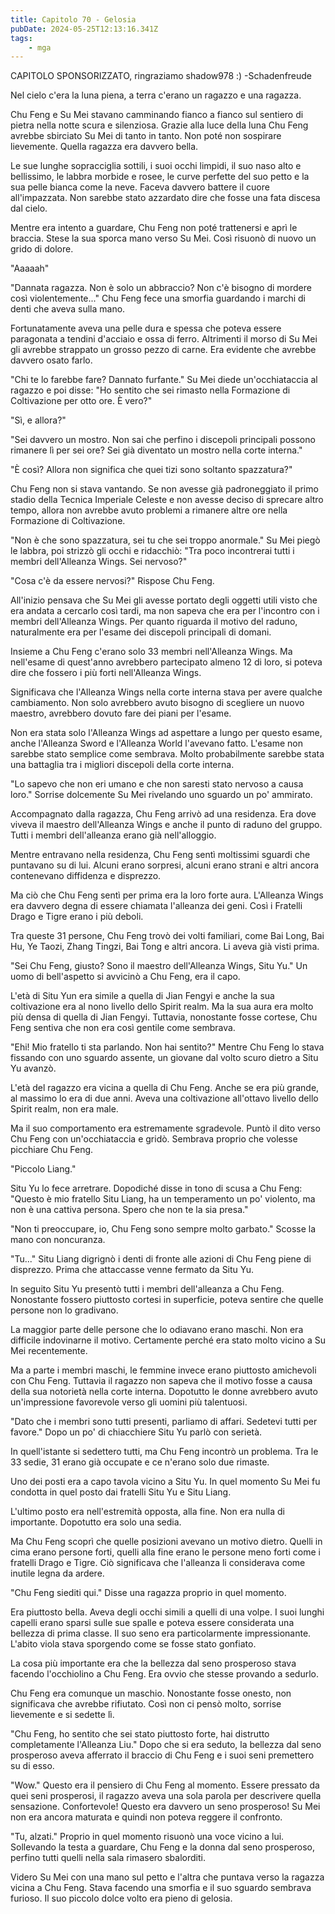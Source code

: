 ```yaml
---
title: Capitolo 70 - Gelosia 
pubDate: 2024-05-25T12:13:16.341Z
tags:
    - mga
---
```



CAPITOLO SPONSORIZZATO, ringraziamo shadow978 :)
-Schadenfreude


Nel cielo c'era la luna piena, a terra c'erano un ragazzo e una ragazza.


Chu Feng e Su Mei stavano camminando fianco a fianco sul sentiero di pietra nella notte scura e silenziosa. Grazie alla luce della luna Chu Feng avrebbe sbirciato Su Mei di tanto in tanto. Non poté non sospirare lievemente. Quella ragazza era davvero bella.


Le sue lunghe sopracciglia sottili, i suoi occhi limpidi, il suo naso alto e bellissimo, le labbra morbide e rosee, le curve perfette del suo petto e la sua pelle bianca come la neve. Faceva davvero battere il cuore all'impazzata. Non sarebbe stato azzardato dire che fosse una fata discesa dal cielo.


Mentre era intento a guardare, Chu Feng non poté trattenersi e aprì le braccia. Stese la sua sporca mano verso Su Mei. Così risuonò di nuovo un grido di dolore.


"Aaaaah"


"Dannata ragazza. Non è solo un abbraccio? Non c'è bisogno di mordere così violentemente..." Chu Feng fece una smorfia guardando i marchi di denti che aveva sulla mano.


Fortunatamente aveva una pelle dura e spessa che poteva essere paragonata a tendini d'acciaio e ossa di ferro. Altrimenti il morso di Su Mei gli avrebbe strappato un grosso pezzo di carne. Era evidente che avrebbe davvero osato farlo.


"Chi te lo farebbe fare? Dannato furfante." Su Mei diede un'occhiataccia al ragazzo e poi disse: "Ho sentito che sei rimasto nella Formazione di Coltivazione per otto ore. È vero?"


"Sì, e allora?"


"Sei davvero un mostro. Non sai che perfino i discepoli principali possono rimanere lì per sei ore? Sei già diventato un mostro nella corte interna."


"È così? Allora non significa che quei tizi sono soltanto spazzatura?"


Chu Feng non si stava vantando. Se non avesse già padroneggiato il primo stadio della Tecnica Imperiale Celeste e non avesse deciso di sprecare altro tempo, allora non avrebbe avuto problemi a rimanere altre ore nella Formazione di Coltivazione.


"Non è che sono spazzatura, sei tu che sei troppo anormale." Su Mei piegò le labbra, poi strizzò gli occhi e ridacchiò: "Tra poco incontrerai tutti i membri dell'Alleanza Wings. Sei nervoso?"


"Cosa c'è da essere nervosi?" Rispose Chu Feng.


All'inizio pensava che Su Mei gli avesse portato degli oggetti utili visto che era andata a cercarlo così tardi, ma non sapeva che era per l'incontro con i membri dell'Alleanza Wings. Per quanto riguarda il motivo del raduno, naturalmente era per l'esame dei discepoli principali di domani.


Insieme a Chu Feng c'erano solo 33 membri nell'Alleanza Wings. Ma nell'esame di quest'anno avrebbero partecipato almeno 12 di loro, si poteva dire che fossero i più forti nell'Alleanza Wings.


Significava che l'Alleanza Wings nella corte interna stava per avere qualche cambiamento. Non solo avrebbero avuto bisogno di scegliere un nuovo maestro, avrebbero dovuto fare dei piani per l'esame.


Non era stata solo l'Alleanza Wings ad aspettare a lungo per questo esame, anche l'Alleanza Sword e l'Alleanza World l'avevano fatto. L'esame non sarebbe stato semplice come sembrava. Molto probabilmente sarebbe stata una battaglia tra i migliori discepoli della corte interna.


"Lo sapevo che non eri umano e che non saresti stato nervoso a causa loro." Sorrise dolcemente Su Mei rivelando uno sguardo un po' ammirato.


Accompagnato dalla ragazza, Chu Feng arrivò ad una residenza. Era dove viveva il maestro dell'Alleanza Wings e anche il punto di raduno del gruppo. Tutti i membri dell'alleanza erano già nell'alloggio.


Mentre entravano nella residenza, Chu Feng sentì moltissimi sguardi che puntavano su di lui. Alcuni erano sorpresi, alcuni erano strani e altri ancora contenevano diffidenza e disprezzo.


Ma ciò che Chu Feng sentì per prima era la loro forte aura. L'Alleanza Wings era davvero degna di essere chiamata l'alleanza dei geni. Così i Fratelli Drago e Tigre erano i più deboli.


Tra queste 31 persone, Chu Feng trovò dei volti familiari, come Bai Long, Bai Hu, Ye Taozi, Zhang Tingzi, Bai Tong e altri ancora. Li aveva già visti prima.


"Sei Chu Feng, giusto? Sono il maestro dell'Alleanza Wings, Situ Yu." Un uomo di bell'aspetto si avvicinò a Chu Feng, era il capo.


L'età di Situ Yun era simile a quella di Jian Fengyi e anche la sua coltivazione era al nono livello dello Spirit realm. Ma la sua aura era molto più densa di quella di Jian Fengyi. Tuttavia, nonostante fosse cortese, Chu Feng sentiva che non era così gentile come sembrava.


"Ehi! Mio fratello ti sta parlando. Non hai sentito?" Mentre Chu Feng lo stava fissando con uno sguardo assente, un giovane dal volto scuro dietro a Situ Yu avanzò.


L'età del ragazzo era vicina a quella di Chu Feng. Anche se era più grande, al massimo lo era di due anni. Aveva una coltivazione all'ottavo livello dello Spirit realm, non era male.


Ma il suo comportamento era estremamente sgradevole. Puntò il dito verso Chu Feng con un'occhiataccia e gridò. Sembrava proprio che volesse picchiare Chu Feng.


"Piccolo Liang."


Situ Yu lo fece arretrare. Dopodiché disse in tono di scusa a Chu Feng: "Questo è mio fratello Situ Liang, ha un temperamento un po' violento, ma non è una cattiva persona. Spero che non te la sia presa."


"Non ti preoccupare, io, Chu Feng sono sempre molto garbato." Scosse la mano con noncuranza.


"Tu..." Situ Liang digrignò i denti di fronte alle azioni di Chu Feng piene di disprezzo. Prima che attaccasse venne fermato da Situ Yu.


In seguito Situ Yu presentò tutti i membri dell'alleanza a Chu Feng. Nonostante fossero piuttosto cortesi in superficie, poteva sentire che quelle persone non lo gradivano.


La maggior parte delle persone che lo odiavano erano maschi. Non era difficile indovinarne il motivo. Certamente perché era stato molto vicino a Su Mei recentemente. 


Ma a parte i membri maschi, le femmine invece erano piuttosto amichevoli con Chu Feng.
Tuttavia il ragazzo non sapeva che il motivo fosse a causa della sua notorietà nella corte interna. Dopotutto le donne avrebbero avuto un'impressione favorevole verso gli uomini più talentuosi.


"Dato che i membri sono tutti presenti, parliamo di affari. Sedetevi tutti per favore." Dopo un po' di chiacchiere Situ Yu parlò con serietà.


In quell'istante si sedettero tutti, ma Chu Feng incontrò un problema. Tra le 33 sedie, 31 erano già occupate e ce n'erano solo due rimaste.


Uno dei posti era a capo tavola vicino a Situ Yu. In quel momento Su Mei fu condotta in quel posto dai fratelli Situ Yu e Situ Liang.


L'ultimo posto era nell'estremità opposta, alla fine. Non era nulla di importante. Dopotutto era solo una sedia.


Ma Chu Feng scoprì che quelle posizioni avevano un motivo dietro. Quelli in cima erano persone forti, quelli alla fine erano le persone meno forti come i fratelli Drago e Tigre. Ciò significava che l'alleanza li considerava come inutile legna da ardere.


"Chu Feng siediti qui." Disse una ragazza proprio in quel momento.


Era piuttosto bella. Aveva degli occhi simili a quelli di una volpe. I suoi lunghi capelli erano sparsi sulle sue spalle e poteva essere considerata una bellezza di prima classe. Il suo seno era particolarmente impressionante. L'abito viola stava sporgendo come se fosse stato gonfiato.


La cosa più importante era che la bellezza dal seno prosperoso stava facendo l'occhiolino a Chu Feng. Era ovvio che stesse provando a sedurlo.


Chu Feng era comunque un maschio. Nonostante fosse onesto, non significava che avrebbe rifiutato. Così non ci pensò molto, sorrise lievemente e si sedette lì.


"Chu Feng, ho sentito che sei stato piuttosto forte, hai distrutto completamente l'Alleanza Liu." Dopo che si era seduto, la bellezza dal seno prosperoso aveva afferrato il braccio di Chu Feng e i suoi seni premettero su di esso.


"Wow." Questo era il pensiero di Chu Feng al momento. Essere pressato da quei seni prosperosi, il ragazzo aveva una sola parola per descrivere quella sensazione. Confortevole! Questo era davvero un seno prosperoso! Su Mei non era ancora maturata e quindi non poteva reggere il confronto.


"Tu, alzati." Proprio in quel momento risuonò una voce vicino a lui. Sollevando la testa a guardare, Chu Feng e la donna dal seno prosperoso, perfino tutti quelli nella sala rimasero sbalorditi.


Videro Su Mei con una mano sul petto e l'altra che puntava verso la ragazza vicina a Chu Feng. Stava facendo una smorfia e il suo sguardo sembrava furioso.
Il suo piccolo dolce volto era pieno di gelosia.





